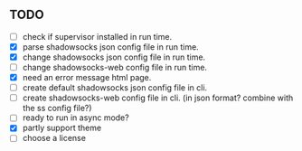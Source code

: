 TODO
----
- [ ] check if supervisor installed in run time.
- [x] parse shadowsocks json config file in run time.
- [x] change shadowsocks json config file in run time.
- [ ] change shadowsocks-web config file in run time.
- [x] need an error message html page.
- [ ] create default shadowsocks json config file in cli.
- [ ] create shadowsocks-web config file in cli. (in json format? combine with the ss config file?)
- [ ] ready to run in async mode?
- [x] partly support theme
- [ ] choose a license
